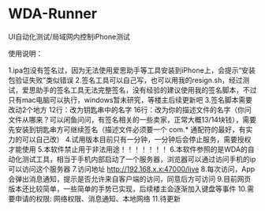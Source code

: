 # WDA-Runner
UI自动化测试/局域网内控制iPhone测试

使用说明：

1.ipa包没有签名过，因为无法使用爱思助手等工具安装到iPhone上，会提示“安装包验证失败”类似错误
2.签名工具可以自己写，也可以用我的resign.sh，经过测试，爱思助手的签名工具无法完整签名，没有经验的建议使用我的签名脚本，不过只有mac电脑可以执行，windows暂未研究，等楼主后续更新吧
3.签名脚本需要改动2个地方
    12行：改为钥匙串中的名字
    16行：改为你的描述文件的名字（你问文件从哪来？可以闲鱼问问，有签名相关的一些卖家，正常大概13/14块钱），需要先安装到钥匙串方可继续签名（描述文件必须要一个 com.* 通配符的最好，有实力的可以自己改）
4.试用版本目前只有一分钟，一分钟后会停止服务，需要授权才能使用
5.本软件禁止用于非法用途！！！！！！！
6.本软件参照的是WDA的自动化测试工具，相当于手机内部启动了一个服务器，浏览器可以通过访问手机的ip可以访问这个服务器
7.访问地址  http://192.168.x.x:47000/live
8.每次访问，App会弹出消息通知，提示是否允许来自客户端的访问，同意后方可访问
9.目前网页版本还比较简单，一些简单的手势已实现，后续楼主会逐渐加入键盘等事件
10.需要申请的权限: 网络权限、消息通知、本地网络
11.待更新

